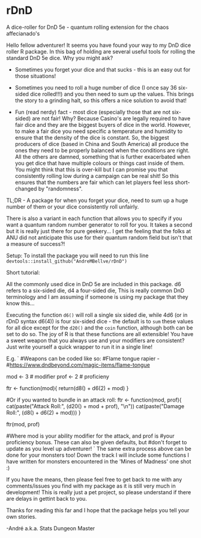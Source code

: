 # rDnD
A dice-roller for DnD 5e - quantum rolling extension for the chaos affecianado's

Hello fellow adventurer! It seems you have found your way to my DnD dice roller R package. 
In this bag of holding are several useful tools for rolling the standard DnD 5e dice. Why you might ask?

- Sometimes you forget your dice and that sucks - this is an easy out for those situations!

- Sometimes you need to roll a huge number of dice (I once say 36 six-sided dice rolled!!!) and you then need to sum up the values. This brings the story to a grinding halt, so this offers a nice solution to avoid that!

- Fun (read nerdy) fact - most dice (especially those that are not six-sided) are not fair! Why? Because Casino's are legally required to have fair dice and they are the biggest buyers of dice in the world. However, to make a fair dice you need specific a temperature and humidity to ensure that the density of the dice is constant. So, the biggest producers of dice (based in China and South America) all produce the ones they need to be properly balanced when the conditions are right. All the others are damned, something that is further exacerbated when you get dice that have multiple colours or things cast inside of them. You might think that this is over-kill but I can promise you that consistently rolling low during a campaign can be real shit! So this ensures that the numbers are fair which can let players feel less short-changed by "randomness".

TL;DR - A package for when you forget your dice, need to sum up a huge number of them or your dice consistently roll unfairly.

There is also a variant in each function that allows you to specify if you want a quantum random number generator to roll for you. It takes a second but it is really just there for pure geekery... I get the feeling that the folks at ANU did not anticipate this use for their quantum random field but isn't that a measure of success?!

Setup:
To install the package you will need to run this line  `devtools::install_github("AndreMBellve/rDnD")`

Short tutorial:

All the commonly used dice in DnD 5e are included in this package. d6 refers to a six-sided die, d4 a four-sided die,  This is really common DnD terminology and I am assuming if someone is using my package that they know this...

Executing the function `d6()` will roll a single six sided die, while  4d6 (or in rDnD syntax d6(4)) is four six-sided dice - the default is to `sum` these values for all dice except for the `d20()` and the `coin` function, although both can be set to do so. The joy of R is that these functions are all extensible! You have a sweet weapon that you always use and your modifiers are consistent? Just write yourself a quick wrapper to run it in a single line!

E.g.
`
#Weapons can be coded like so:
#Flame tongue rapier -
#https://www.dndbeyond.com/magic-items/flame-tongue

mod <- 3 # modifier
prof <- 2 # proficieny

ftr <- function(mod){ return(d8() + d6(2) + mod) }

#Or if you wanted to bundle in an attack roll:
ftr <- function(mod, prof){
       cat(paste("Attack Roll:", (d20() + mod + prof), "\n"))
       cat(paste("Damage Roll:", (d8() + d6(2) + mod)))
     }

ftr(mod, prof)

#Where mod is your ability modifier for the attack, and prof is
#your proficiency bonus. These can also be given defaults, but
#don't forget to update as you level up adventurer!
`
The same extra process above can be done for your monsters too! Down the track I will include some functions I have written for monsters encountered in the 'Mines of Madness' one shot :)

If you have the means, then please feel free to get back to me with any comments/issues you find with my package as it is still very much in development!
This is really just a pet project, so please understand if there are delays in gettint back to you.

Thanks for reading this far and I hope that the package helps you tell your own stories.

-André a.k.a. Stats Dungeon Master



